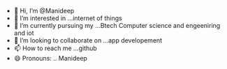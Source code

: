 - 👋 Hi, I’m @Manideep 
- 👀 I’m interested in ...internet of things 
- 🌱 I’m currently pursuing my ...Btech Computer science and engeeniring and iot 
- 💞️ I’m looking to collaborate on ...app developement
- 📫 How to reach me ...github
- 😄 Pronouns: .. Manideep 


<!---
maddy1432/maddy1432 is a ✨ special ✨ repository because its `README.md` (this file) appears on your GitHub profile.
You can click the Preview link to take a look at your changes.
--->

